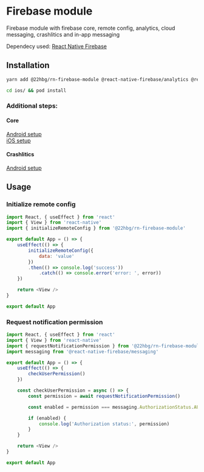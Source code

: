 # Firebase module

Firebase module with firebase core, remote config, analytics, cloud messaging, crashlitics and in-app messaging

Dependecy used: [React Native Firebase](https://rnfirebase.io)

## Installation

```sh
yarn add @22hbg/rn-firebase-module @react-native-firebase/analytics @react-native-firebase/app @react-native-firebase/crashlytics @react-native-firebase/in-app-messaging @react-native-firebase/messaging @react-native-firebase/remote-config

cd ios/ && pod install
```

### Additional steps:

#### Core

[Android setup](https://rnfirebase.io/#2-android-setup)\
[iOS setup](https://rnfirebase.io/#3-ios-setup)

#### Crashlitics

[Android setup](https://rnfirebase.io/crashlytics/android-setup)

## Usage

### Initialize remote config

```javascript
import React, { useEffect } from 'react'
import { View } from 'react-native'
import { initializeRemoteConfig } from '@22hbg/rn-firebase-module'

export default App = () => {
    useEffect(() => {
        initializeRemoteConfig({
            data: 'value'
        })
        .then(() => console.log('success'))
            .catch(() => console.error('error: ', error))
    })

    return <View />
}

export default App
```

### Request notification permission

```javascript
import React, { useEffect } from 'react'
import { View } from 'react-native'
import { requestNotificationPermission } from '@22hbg/rn-firebase-module'
import messaging from '@react-native-firebase/messaging'

export default App = () => {
    useEffect(() => {
        checkUserPermission()
    })

    const checkUserPermission = async () => {
        const permission = await requestNotificationPermission()

        const enabled = permission === messaging.AuthorizationStatus.AUTHORIZED || permission === messaging.AuthorizationStatus.PROVISIONAL

        if (enabled) {
            console.log('Authorization status:', permission)
        }
    }

    return <View />
}

export default App
```

